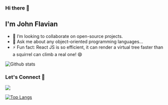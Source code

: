 ### Hi there 👋

## I'm John Flavian

- 👯 I’m looking to collaborate on open-source projects.
- 💬 Ask me about any object-oriented programming languages...
- ⚡ Fun fact: React JS is so efficient, it can render a virtual tree faster than a squirrel can climb a real one! 😄
<!--
**John-Flavian/john-flavian** is a ✨ _special_ ✨ repository because its `README.md` (this file) appears on your GitHub profile.

Here are some ideas to get you started:

- 🔭 I’m currently working on ...
- 🌱 I’m currently learning ...
- 👯 I’m looking to collaborate on ...
- 🤔 I’m looking for help with ...
- 💬 Ask me about ...
- 📫 How to reach me: ...
- 😄 Pronouns: ...
- ⚡ Fun fact: ...
-->

![Github stats](https://github-readme-stats.vercel.app/api?username=John-Flavi)


### Let's Connect 🔗

[![](https://img.shields.io/badge/linkedin-%230077B5.svg?&style=for-the-badge&logo=linkedin&logoColor=white0e76a8)](https://www.linkedin.com/in/john-flavian/)

[![Top Langs](https://github-readme-stats.vercel.app/api/top-langs/?username=John-Flavian)](https://github.com/John-Flavi)

